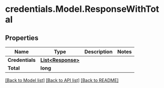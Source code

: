 # credentials.Model.ResponseWithTotal

## Properties

Name | Type | Description | Notes
------------ | ------------- | ------------- | -------------
**Credentials** | [**List&lt;Response&gt;**](Response.md) |  | 
**Total** | **long** |  | 

[[Back to Model list]](../README.md#documentation-for-models) [[Back to API list]](../README.md#documentation-for-api-endpoints) [[Back to README]](../README.md)


